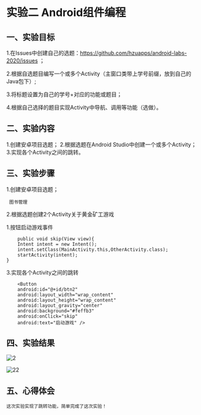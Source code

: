 # 实验二 Android组件编程

## 一、实验目标


   1.在Issues中创建自己的选题：https://github.com/hzuapps/android-labs-2020/issues ；
   
   2.根据自选题目编写一个或多个Activity（主窗口类带上学号前缀，放到自己的Java包下）;
   
   3.将标题设置为自己的学号+对应的功能或题目；
   
   4.根据自己选择的题目实现Activity中导航、调用等功能（选做）。
    
## 二、实验内容

   1.创建安卓项目选题；
   2.根据选题在Android Studio中创建一个或多个Activity；
   3.实现各个Activity之间的跳转。
        
## 三、实验步骤

      
   1.创建安卓项目选题；
   
     图书管理
      
   2.根据选题创建2个Activity关于黄金矿工游戏
      
   1.按钮启动游戏事件
      
     
        public void skip(View view){
        Intent intent = new Intent();
        intent.setClass(MainActivity.this,OtherActivity.class);
        startActivity(intent);
    }
    
   

   3.实现各个Activity之间的跳转
      
  
        <Button
        android:id="@+id/btn2"
        android:layout_width="wrap_content"
        android:layout_height="wrap_content"
        android:layout_gravity="center"
        android:background="#feffb3"
        android:onClick="skip"
        android:text="启动游戏" />
   
 
     


## 四、实验结果

  ![2](https://raw.githubusercontent.com/hui23333/android-labs-2020/master/students/net1814080903120/2.png)
    
    
 ![22](https://raw.githubusercontent.com/hui23333/android-labs-2020/master/students/net1814080903120/22.png)



## 五、心得体会

    这次实验实现了跳转功能，简单完成了这次实验！
        
